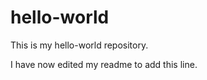 hello-world
===========

This is my hello-world repository.

I have now edited my readme to add this line.
